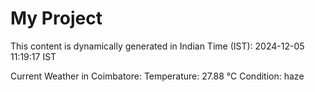 # My Project

This content is dynamically generated in Indian Time (IST): 2024-12-05 11:19:17 IST


Current Weather in Coimbatore:
Temperature: 27.88 °C
Condition: haze
